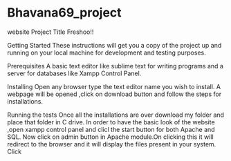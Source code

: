 # Bhavana69_project
website
Project Title
Freshoo!!

Getting Started
These instructions will get you a copy of the project up and running on your local machine for development and testing purposes. 

Prerequisites
A basic text editor like sublime text for writing programs and a server for databases like Xampp Control Panel.

Installing
Open any browser type the text editor name you wish to install.
A webpage will be opened ,click on download button and follow the steps for installations.

Running the tests
Once all the installations are over download my folder and place that folder in C drive.
In order to have the basic look of the website ,open xampp control panel and clicl the start button for both Apache and SQL.
Now click on admin button in Apache module.On clicking this it will redirect to the browser and it will display the files present in your system.
Click 


